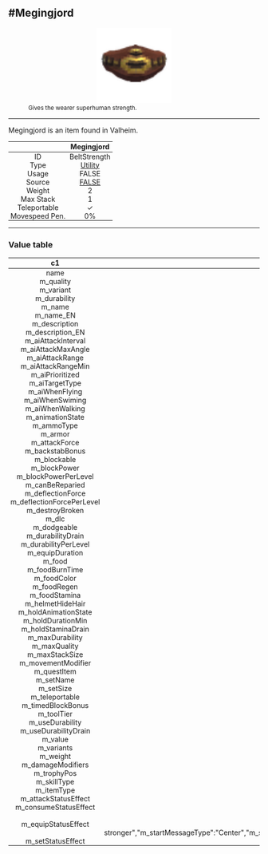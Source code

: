 <meta property="og:title" content="Megingjord - MoreValheim" /><meta property="og:type" content="website" /><meta property="og:image" content="/assets/megingjord.png" /><meta property="og:description" content="Megingjord is an item found in Valheim." /><meta name="theme-color" content="#546D78"><meta name="twitter:card" content="summary_large_image">
#Megingjord
-------------
<style>img {width:20px;}.tb {width:150px;display: block;margin-left: auto;margin-right: auto;}</style>

<style>.md-typeset table:not([class]) th:not([align]) {min-width:unset!important;}</style>
<style>td{padding:0em 0.3em!important;text-align:center!important;border-left:.05rem solid var(--md-default-fg-color--lightest)}</style>

<style>th{padding:0.1em 0.3em!important;text-align:center!important;font-weight:bold}</style>

<style>pre{text-align:right!important}</style>
<style>table tr td:first-child {border-left: 0;};</style>

<figure><img src="/assets/megingjord.png" class="tb" /><figcaption><small>Gives the wearer superhuman strength.</small></figcaption></figure>

-------------

Megingjord is an item found in Valheim.

|        | Megingjord              |
| ----------- | ------------------------------------ |
| ID |BeltStrength
| Type | [Utility](../../types/utility)
| Usage | FALSE<br>
| Source | [FALSE](../../items/false)
| Weight | 2 |
| Max Stack | 1 |
| Teleportable | ✓
| Movespeed Pen. | 0%


-------------

### Value table
|c1|c2|
|----|----|
|name|BeltStrength|
|m_quality|1|
|m_variant|0|
|m_durability|100|
|m_name|$item_beltstrength|
|m_name_EN|Megingjord|
|m_description|$item_beltstrength_description|
|m_description_EN|Gives the wearer superhuman strength.|
|m_aiAttackInterval|2|
|m_aiAttackMaxAngle|5|
|m_aiAttackRange|2|
|m_aiAttackRangeMin|0|
|m_aiPrioritized|false|
|m_aiTargetType|Enemy|
|m_aiWhenFlying|true|
|m_aiWhenSwiming|true|
|m_aiWhenWalking|true|
|m_animationState|OneHanded|
|m_ammoType||
|m_armor|10|
|m_attackForce|50|
|m_backstabBonus|4|
|m_blockable|false|
|m_blockPower|10|
|m_blockPowerPerLevel|0|
|m_canBeReparied|true|
|m_deflectionForce|0|
|m_deflectionForcePerLevel|0|
|m_destroyBroken|true|
|m_dlc||
|m_dodgeable|false|
|m_durabilityDrain|0|
|m_durabilityPerLevel|50|
|m_equipDuration|2|
|m_food|0|
|m_foodBurnTime|0|
|m_foodColor|rgba(255, 255, 255, 255)|
|m_foodRegen|0|
|m_foodStamina|0|
|m_helmetHideHair|true|
|m_holdAnimationState||
|m_holdDurationMin|0|
|m_holdStaminaDrain|0|
|m_maxDurability|100|
|m_maxQuality|1|
|m_maxStackSize|1|
|m_movementModifier|0|
|m_questItem|false|
|m_setName||
|m_setSize|0|
|m_teleportable|true|
|m_timedBlockBonus|1.5|
|m_toolTier|0|
|m_useDurability|false|
|m_useDurabilityDrain|1|
|m_value|0|
|m_variants|0|
|m_weight|2|
|m_damageModifiers|[  ]|
|m_trophyPos|{"x":0,"y":0}|
|m_skillType|Swords|
|m_itemType|Utility|
|m_attackStatusEffect|null|
|m_consumeStatusEffect|null|
|m_equipStatusEffect|{"m_name":"$item_beltstrength","m_name_EN":"Megingjord","m_category":"","m_flashIcon":false,"m_cooldownIcon":false,"m_tooltip":"$se_beltstrength_tooltip","m_tooltip_EN":"Increase max carry weight.","m_attributes":"None","m_startMessage":"$se_beltstrength_start","m_startMessage_EN":"You feel stronger","m_startMessageType":"Center","m_stopMessage":"","m_stopMessage_EN":"","m_stopMessageType":"TopLeft","m_repeatMessage":"","m_repeatMessage_EN":"","m_repeatMessageType":"TopLeft","m_repeatInterval":0,"m_ttl":0,"m_cooldown":0,"m_activationAnimation":"gpower"}|
|m_setStatusEffect|null|

